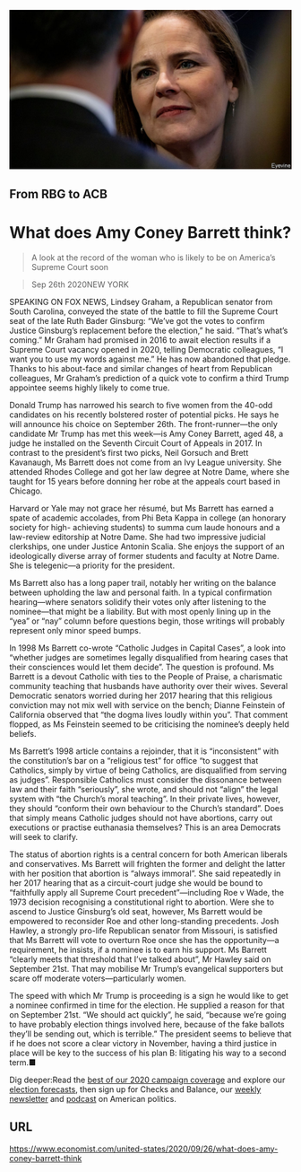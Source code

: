 ![](./images/20200926_USP508_0.jpg)

## From RBG to ACB

# What does Amy Coney Barrett think?

> A look at the record of the woman who is likely to be on America’s Supreme Court soon

> Sep 26th 2020NEW YORK

SPEAKING ON FOX NEWS, Lindsey Graham, a Republican senator from South Carolina, conveyed the state of the battle to fill the Supreme Court seat of the late Ruth Bader Ginsburg: “We’ve got the votes to confirm Justice Ginsburg’s replacement before the election,” he said. “That’s what’s coming.” Mr Graham had promised in 2016 to await election results if a Supreme Court vacancy opened in 2020, telling Democratic colleagues, “I want you to use my words against me.” He has now abandoned that pledge. Thanks to his about-face and similar changes of heart from Republican colleagues, Mr Graham’s prediction of a quick vote to confirm a third Trump appointee seems highly likely to come true.

Donald Trump has narrowed his search to five women from the 40-odd candidates on his recently bolstered roster of potential picks. He says he will announce his choice on September 26th. The front-runner—the only candidate Mr Trump has met this week—is Amy Coney Barrett, aged 48, a judge he installed on the Seventh Circuit Court of Appeals in 2017. In contrast to the president’s first two picks, Neil Gorsuch and Brett Kavanaugh, Ms Barrett does not come from an Ivy League university. She attended Rhodes College and got her law degree at Notre Dame, where she taught for 15 years before donning her robe at the appeals court based in Chicago.

Harvard or Yale may not grace her résumé, but Ms Barrett has earned a spate of academic accolades, from Phi Beta Kappa in college (an honorary society for high- achieving students) to summa cum laude honours and a law-review editorship at Notre Dame. She had two impressive judicial clerkships, one under Justice Antonin Scalia. She enjoys the support of an ideologically diverse array of former students and faculty at Notre Dame. She is telegenic—a priority for the president.

Ms Barrett also has a long paper trail, notably her writing on the balance between upholding the law and personal faith. In a typical confirmation hearing—where senators solidify their votes only after listening to the nominee—that might be a liability. But with most openly lining up in the “yea” or “nay” column before questions begin, those writings will probably represent only minor speed bumps.



In 1998 Ms Barrett co-wrote “Catholic Judges in Capital Cases”, a look into “whether judges are sometimes legally disqualified from hearing cases that their consciences would let them decide”. The question is profound. Ms Barrett is a devout Catholic with ties to the People of Praise, a charismatic community teaching that husbands have authority over their wives. Several Democratic senators worried during her 2017 hearing that this religious conviction may not mix well with service on the bench; Dianne Feinstein of California observed that “the dogma lives loudly within you”. That comment flopped, as Ms Feinstein seemed to be criticising the nominee’s deeply held beliefs.

Ms Barrett’s 1998 article contains a rejoinder, that it is “inconsistent” with the constitution’s bar on a “religious test” for office “to suggest that Catholics, simply by virtue of being Catholics, are disqualified from serving as judges”. Responsible Catholics must consider the dissonance between law and their faith “seriously”, she wrote, and should not “align” the legal system with “the Church’s moral teaching”. In their private lives, however, they should “conform their own behaviour to the Church’s standard”. Does that simply means Catholic judges should not have abortions, carry out executions or practise euthanasia themselves? This is an area Democrats will seek to clarify.

The status of abortion rights is a central concern for both American liberals and conservatives. Ms Barrett will frighten the former and delight the latter with her position that abortion is “always immoral”. She said repeatedly in her 2017 hearing that as a circuit-court judge she would be bound to “faithfully apply all Supreme Court precedent”—including Roe v Wade, the 1973 decision recognising a constitutional right to abortion. Were she to ascend to Justice Ginsburg’s old seat, however, Ms Barrett would be empowered to reconsider Roe and other long-standing precedents. Josh Hawley, a strongly pro-life Republican senator from Missouri, is satisfied that Ms Barrett will vote to overturn Roe once she has the opportunity—a requirement, he insists, if a nominee is to earn his support. Ms Barrett “clearly meets that threshold that I’ve talked about”, Mr Hawley said on September 21st. That may mobilise Mr Trump’s evangelical supporters but scare off moderate voters—particularly women.

The speed with which Mr Trump is proceeding is a sign he would like to get a nominee confirmed in time for the election. He supplied a reason for that on September 21st. “We should act quickly”, he said, “because we’re going to have probably election things involved here, because of the fake ballots they’ll be sending out, which is terrible.” The president seems to believe that if he does not score a clear victory in November, having a third justice in place will be key to the success of his plan B: litigating his way to a second term.■

Dig deeper:Read the [best of our 2020 campaign coverage](https://www.economist.com//us-election-2020) and explore our [election forecasts](https://www.economist.com/https://projects.economist.com/us-2020-forecast/president), then sign up for Checks and Balance, our [weekly newsletter](https://www.economist.com//checksandbalance/) and [podcast](https://www.economist.com//podcasts/2020/01/24/checks-and-balance-our-new-weekly-podcast-on-american-politics) on American politics.

## URL

https://www.economist.com/united-states/2020/09/26/what-does-amy-coney-barrett-think
